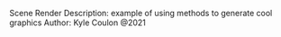 Scene Render
Description: example of using methods to generate cool graphics
Author: Kyle Coulon @2021
